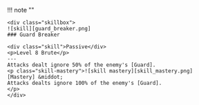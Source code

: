 !!! note ""

    <div class="skillbox">
    ![skill][guard_breaker.png]
    ### Guard Breaker

    <div class="skill">Passive</div>
    <p>Level 8 Brute</p>
    ---
    Attacks dealt ignore 50% of the enemy's [Guard].
    <p class="skill-mastery">![skill mastery][skill_mastery.png]  [Mastery] &middot; 
    Attacks dealts ignore 100% of the enemy's [Guard].     
    </p>
    </div>
